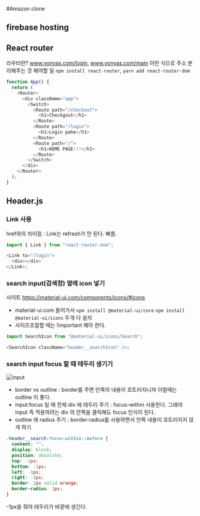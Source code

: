 #Amazon clone

## firebase hosting

## React router

라우터란? www.yonyas.com/login, www.yonyas.com/main 이런 식으로 주소 분리해주는 것
해야할 일 `npm install react-router`,
`yarn add react-router-dom`

```js
function App() {
  return (
    <Router>
      <div className="app">
        <Switch>
          <Route path="/checkout">
            <h1>Checkgout</h1>
          </Route>
          <Route path="/login">
            <h1>Login pahe</h1>
          </Route>
          <Route path="/">
            <h1>HOME PAGE!!!</h1>
          </Route>
        </Switch>
      </div>
    </Router>
  );
}
```

## Header.js

### Link 사용

href와의 차이점 : Link는 refresh가 안 된다. 빠름.

```js
import { Link } from "react-router-dom";

<Link to="/login">
  <div></div>
</Link>;
```

### search input(검색창) 옆에 icon 넣기

사이트 https://material-ui.com/components/icons/#icons

- material-ui.com 들어가서 `npm install @material-ui/core`
  `npm install @material-ui/icons` 두개 다 설치
- 사이즈조절할 때는 !important 해야 한다.

```js
import SearchIcon from "@material-ui/icons/Search";

<SearchIcon className="header__searchIcon" />;
```

### search input focus 할 때 테두리 생기기

![input](../image/input.png)

- border vs outline : border를 주면 안쪽의 내용이 흐트러지니까 이럴때는 outline 이 좋다.
- input:focus 일 때 전체 div 에 테두리 주기 : focus-within 사용한다. 그래야 input 즉 적용하려는 div 의 안쪽을 클릭해도 focus 인식이 된다.
- outline 에 radius 주기 : border-radius를 사용하면서 안쪽 내용이 흐트러지지 않게 하기

```css
.header__search:focus-within::before {
  content: "";
  display: block;
  position: absolute;
  top: -1px;
  bottom: -1px;
  left: -1px;
  right: -1px;
  border: 2px solid orange;
  border-radius: 3px;
}
```

-1px을 줘야 테두리가 바깥에 생긴다.
